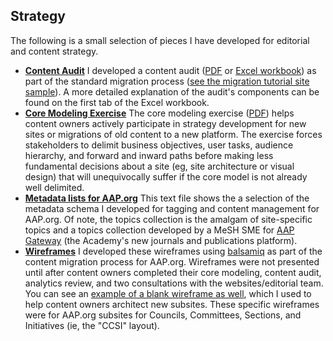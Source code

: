 ## Strategy

The following is a small selection of pieces I have developed for editorial and content strategy.

* [**Content Audit**](/samples/docs/content_audit.xlsx) I developed a content audit ([PDF](/samples/docs/content_audit.pdf) or [Excel workbook](/samples/docs/content_audit.xlsx)) as part of the standard migration process ([see the migration tutorial site sample](/samples/aapmigrations/process1/)). A more detailed explanation of the audit's components can be found on the first tab of the Excel workbook. 
* [**Core Modeling Exercise**](/samples/docs/core_modeling.pdf) The core modeling exercise ([PDF](/samples/docs/core_modeling.pdf)) helps content owners actively participate in strategy development for new sites or migrations of old content to a new platform. The exercise forces stakeholders to delimit business objectives, user tasks, audience hierarchy, and forward and inward paths before making less fundamental decisions about a site (eg, site architecture or visual design) that will unequivocally suffer if the core model is not already well delimited.
* [**Metadata lists for AAP.org**](/samples/docs/metadata.txt) This text file shows the a selection of the metadata schema I developed for tagging and content management for AAP.org. Of note, the topics collection is the amalgam of site-specific topics and a topics collection developed by a MeSH SME for [AAP Gateway](http://www.aappublications.org/) (the Academy's new journals and publications platform).
* [**Wireframes**](/samples/docs/wireframes.pdf) I developed these wireframes using [balsamiq](https://balsamiq.com/) as part of the content migration process for AAP.org. Wireframes were not presented until after content owners completed their core modeling, content audit, analytics review, and two consultations with the websites/editorial team. You can see an [example of a blank wireframe as well](/samples/docs/wireframes_blank.pdf), which I used to help content owners architect new subsites. These specific wireframes were for AAP.org subsites for Councils, Committees, Sections, and Initiatives (ie, the "CCSI" layout).
